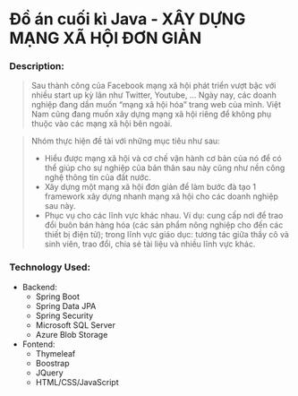 # Đồ án cuối kì Java - XÂY DỰNG MẠNG XÃ HỘI ĐƠN GIẢN

### Description:

>Sau thành công của Facebook mạng xã hội phát triển vượt bậc với nhiều start up kỳ lân như Twitter, Youtube, … Ngày nay, các doanh nghiệp đang dần muốn “mạng xã hội hóa” trang web của mình. Việt Nam cũng đang muốn xây dựng mạng xã hội riêng để không phụ thuộc vào các mạng xã hội bên ngoài.

>Nhóm thực hiện đề tài với những mục tiêu như sau:
>-	Hiểu được mạng xã hội và cơ chế vận hành cơ bản của nó để có thể giúp cho sự nghiệp của bản thân sau này cũng như nền công nghệ thông tin của đất nước.
>-	Xây dựng một mạng xã hội đơn giản để làm bước đà tạo 1 framework xây dựng nhanh mạng xã hội cho các doanh nghiệp sau này.
>-	Phục vụ cho các lĩnh vực khác nhau. Ví dụ: cung cấp nơi để trao đổi buôn bán hàng hóa (các sản phẩm nông nghiệp cho đến các thiết bị điện tử); trong lĩnh vực giáo dục: tương tác giữa thầy cô và sinh viên, trao đổi, chia sẻ tài liệu và nhiều lĩnh vực khác.


### Technology Used:
* Backend:
    * Spring Boot
    * Spring Data JPA
    * Spring Security
    * Microsoft SQL Server
    * Azure Blob Storage
* Fontend:
    * Thymeleaf
    * Boostrap
    * JQuery
    * HTML/CSS/JavaScript
